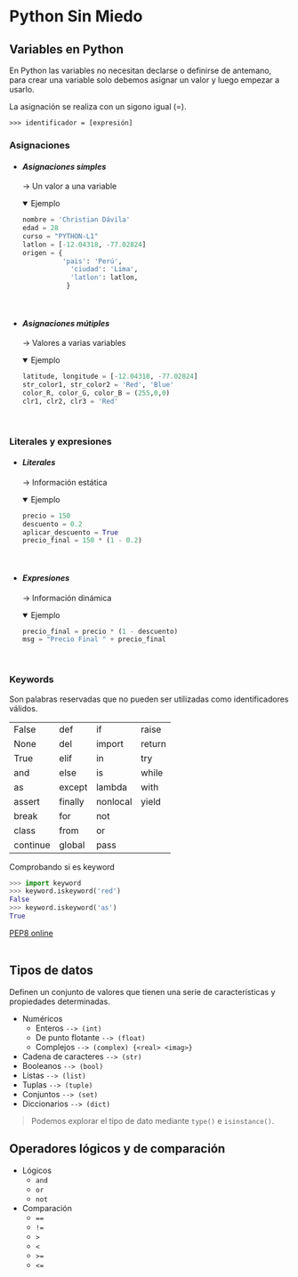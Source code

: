 # **Python Sin Miedo**

## **Variables en Python**

En Python las variables no necesitan declarse o definirse de antemano, para crear una variable solo debemos asignar un valor y luego empezar a usarlo.

La asignación se realiza con un sigono igual $(=)$.

`>>> identificador = [expresión]`

### **Asignaciones**
- #### _**Asignaciones simples**_
  -> Un valor a una variable
  <details open>
  <summary>Ejemplo</summary>

  ```python
  nombre = 'Christian Dávila'
  edad = 28
  curso = "PYTHON-L1"
  latlon = [-12.04318, -77.02824]
  origen = {
	  		'pais': 'Perú',
			  'ciudad': 'Lima',
			  'latlon': latlon,
			 }
  ```
  </details><br/>

- #### _**Asignaciones mútiples**_
  -> Valores a varias variables
  <details open>
  <summary>Ejemplo</summary>

  ```python
  latitude, longitude = [-12.04318, -77.02824]
  str_color1, str_color2 = 'Red', 'Blue'
  color_R, color_G, color_B = (255,0,0)
  clr1, clr2, clr3 = 'Red'
  ```
  </details><br/>

### **Literales y expresiones**
- #### _**Literales**_
  -> Información estática
  <details open>
  <summary>Ejemplo</summary>

  ```python
  precio = 150
  descuento = 0.2
  aplicar_descuento = True
  precio_final = 150 * (1 - 0.2)
  ```
  </details><br/>

- #### _**Expresiones**_
  -> Información dinámica
  <details open>
  <summary>Ejemplo</summary>

  ```python
  precio_final = precio * (1 - descuento)
  msg = "Precio Final " + precio_final
  ```
  </details><br/>

### **Keywords**

Son palabras reservadas que no pueden ser utilizadas como identificadores válidos.

|||||
| ----- | --- | -- | ---- |
| False | def | if | raise | 
| None | del | import | return |
|True | elif | in | try|
|and | else | is | while|
|as | except | lambda | with|
|assert | finally | nonlocal | yield|
|break | for | not | |
|class | from | or | |
|continue | global | pass| |

Comprobando si es keyword

```python
>>> import keyword
>>> keyword.iskeyword('red')
False
>>> keyword.iskeyword('as')
True
```

[PEP8 online](http://pep8online.com/checkresult)<br/><br/>

## **Tipos de datos**

Definen un conjunto de valores que tienen una serie de características y propiedades determinadas.

- Numéricos
  - Enteros `--> (int)`
  - De punto flotante `--> (float)`
  - Complejos `--> (complex) {<real> <imag>}`
- Cadena de caracteres `--> (str)`
- Booleanos `--> (bool)`
- Listas `--> (list)`
- Tuplas `--> (tuple)`
- Conjuntos `--> (set)`
- Diccionarios `--> (dict)`

> Podemos explorar el tipo de dato mediante `type()` e `isinstance()`.

## **Operadores lógicos y de comparación**

- Lógicos
  - `and`
  - `or`
  - `not`
- Comparación
  - `==`
  - `!=`
  - `>`
  - `<`
  - `>=`
  - `<=`

